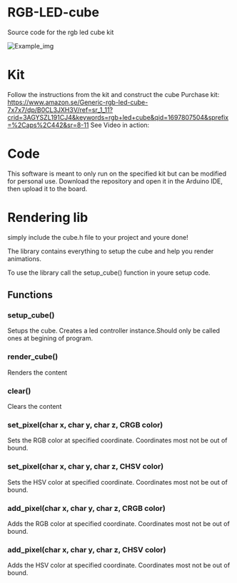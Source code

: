 # RGB-LED-cube
Source code for the rgb led cube kit

![Example_img](https://github.com/leonZtiger/RGB-LED-cube/assets/98460339/c57770b5-b4cb-4f19-95ea-a6cf8519e32e)

# Kit
Follow the instructions from the kit and construct the cube
Purchase kit: https://www.amazon.se/Generic-rgb-led-cube-7x7x7/dp/B0CL3JXH3V/ref=sr_1_11?crid=3AGYSZL191CJ4&keywords=rgb+led+cube&qid=1697807504&sprefix=%2Caps%2C442&sr=8-11
See Video in action:

# Code
This software is meant to only run on the specified kit but can be modified for personal use.
Download the repository and open it in the Arduino IDE, then upload it to the board.

# Rendering lib
simply include the cube.h file to your project and youre done!

The library contains everything to setup the cube and help you render animations.

To use the library call the setup_cube() function in youre setup code.

## Functions

### setup_cube()
Setups the cube. Creates a led controller instance.Should only be called ones at begining of program.

### render_cube()
Renders the content

### clear()
Clears the content

### set_pixel(char x, char y, char z, CRGB color)
Sets the RGB color at specified coordinate. Coordinates most not be out of bound.

### set_pixel(char x, char y, char z, CHSV color)
Sets the HSV color at specified coordinate. Coordinates most not be out of bound.

### add_pixel(char x, char y, char z, CRGB color)
Adds the RGB color at specified coordinate. Coordinates most not be out of bound.

### add_pixel(char x, char y, char z, CHSV color)
Adds the HSV color at specified coordinate. Coordinates most not be out of bound.

